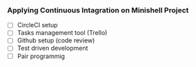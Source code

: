 ### Applying Continuous Intagration on Minishell Project

- [ ] CircleCI setup
- [ ] Tasks management tool (Trello)
- [ ] Github setup (code review)
- [ ] Test driven development
- [ ] Pair programmig